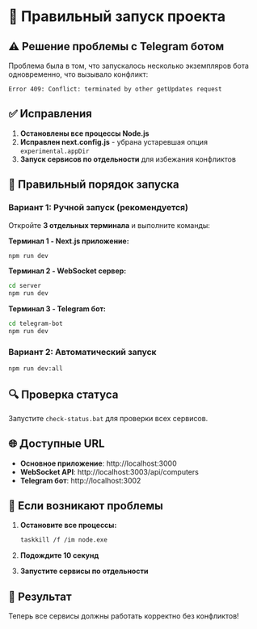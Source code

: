 # 🚀 Правильный запуск проекта

## ⚠️ Решение проблемы с Telegram ботом

Проблема была в том, что запускалось несколько экземпляров бота одновременно, что вызывало конфликт:
```
Error 409: Conflict: terminated by other getUpdates request
```

## ✅ Исправления

1. **Остановлены все процессы Node.js**
2. **Исправлен next.config.js** - убрана устаревшая опция `experimental.appDir`
3. **Запуск сервисов по отдельности** для избежания конфликтов

## 🎯 Правильный порядок запуска

### Вариант 1: Ручной запуск (рекомендуется)

Откройте **3 отдельных терминала** и выполните команды:

**Терминал 1 - Next.js приложение:**
```bash
npm run dev
```

**Терминал 2 - WebSocket сервер:**
```bash
cd server
npm run dev
```

**Терминал 3 - Telegram бот:**
```bash
cd telegram-bot
npm run dev
```

### Вариант 2: Автоматический запуск

```bash
npm run dev:all
```

## 🔍 Проверка статуса

Запустите `check-status.bat` для проверки всех сервисов.

## 🌐 Доступные URL

- **Основное приложение**: http://localhost:3000
- **WebSocket API**: http://localhost:3003/api/computers
- **Telegram бот**: http://localhost:3002

## 🐛 Если возникают проблемы

1. **Остановите все процессы:**
   ```bash
   taskkill /f /im node.exe
   ```

2. **Подождите 10 секунд**

3. **Запустите сервисы по отдельности**

## 🎉 Результат

Теперь все сервисы должны работать корректно без конфликтов!
